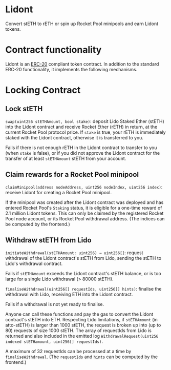 
# Lidont
Convert stETH to rETH or spin up Rocket Pool minipools and earn Lidont tokens.

# Contract functionality
Lidont is an [ERC-20](https://eips.ethereum.org/EIPS/eip-20) compliant token contract.
In addition to the standard ERC-20 functionality, it implements the following mechanisms.


# Locking Contract
## Lock stETH
`swap(uint256 stETHAmount, bool stake)`: deposit Lido Staked Ether (stETH) into the Lidont contract and receive Rocket Ether (rETH) in return, at the current Rocket Pool protocol price.
If `stake` is true, your rETH is immediately staked with the Lidont contract, otherwise it is transferred to you.

Fails if there is not enough rETH in the Lidont contract to transfer to you (when `stake` is false), or if you did not approve the Lidont contract for the transfer of at least `stETHAmount` stETH from your account.

## Claim rewards for a Rocket Pool minipool
`claimMinipool(address nodeAddress, uint256 nodeIndex, uint256 index)`: receive Lidont for creating a Rocket Pool minipool.

If the minipool was created after the Lidont contract was deployed and has entered Rocket Pool's `Staking` status, it is eligible for a one-time reward of 2.1 million Lidont tokens.
This can only be claimed by the registered Rocket Pool node account, or its Rocket Pool withdrawal address.
(The indices can be computed by the frontend.)


## Withdraw stETH from Lido
`initiateWithdrawal(stETHAmount: uint256) → uint256[]`: request withdrawal of the Lidont contract's stETH from Lido, sending the stETH to Lido's withdrawal contract.

Fails if `stETHAmount` exceeds the Lidont contract's stETH balance, or is too large for a single Lido withdrawal (> 80000 stETH).

`finaliseWithdrawal(uint256[] requestIds, uint256[] hints)`: finalise the withdrawal with Lido, receiving ETH into the Lidont contract.

Fails if a withdrawal is not yet ready to finalise.

Anyone can call these functions and pay the gas to convert the Lidont contract's stETH into ETH.
Respecting Lido limitations, if `stETHAmount` (in atto-stETH) is larger than 1000 stETH, the request is broken up into (up to 80) requests of size 1000 stETH.
The array of requestIds from Lido is returned and also included in the emitted log `WithdrawalRequest(uint256 indexed stETHamount, uint256[] requestIds)`.

A maximum of 32 requestIds can be processed at a time by `finaliseWithdrawal`.
(The `requestIds` and `hints` can be computed by the frontend.)

